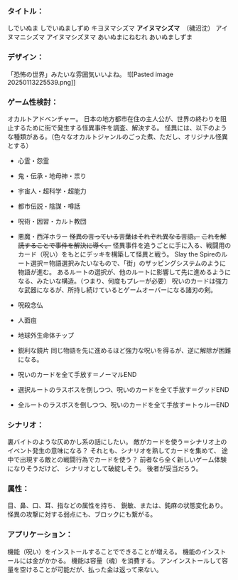 ### タイトル：
しでいぬま
しでいぬましずめ
キヨヌマシズマ
**アイヌマシズマ**　（穢沼沈）
アイヌマニシズマ
アイヌマシズヌマ
あいぬまにねむれ
あいぬましずま

### デザイン：
「恐怖の世界」みたいな雰囲気いいよね。
![[Pasted image 20250113225539.png]]

### ゲーム性検討：
オカルトアドベンチャー。
日本の地方都市在住の主人公が、世界の終わりを阻止するために街で発生する怪異事件を調査、解決する。
怪異には、以下のような種類がある。（色々なオカルトジャンルのごった煮、ただし、オリジナル怪異とする）
- 心霊・怨霊
- 鬼・伝承・地母神・祟り
- 宇宙人・超科学・超能力
- 都市伝説・陰謀・噂話
- 呪術・因習・カルト教団
- 悪魔・西洋ホラー
~~怪異の言っている言葉はそれぞれ異なる言語。~~
~~これを解読することで事件を解決に導く。~~
怪異事件を追うごとに手に入る、戦闘用のカード（呪い）をもとにデッキを構築して怪異と戦う。
Slay the Spireのルート選択＝物語選択みたいなもので、「街」のザッピングシステムのように物語が進む。
あるルートの選択が、他のルートに影響して先に進めるようになる、みたいな構造。（つまり、何度もプレーが必要）
呪いのカードは強力な武器になるが、所持し続けているとゲームオーバーになる諸刃の剣。
- 呪殺念仏
- 人面疽
- 地球外生命体チップ
- 鋭利な鏡片
同じ物語を先に進めるほど強力な呪いを得るが、逆に解除が困難になる。

- 呪いのカードを全て手放す＝ノーマルEND
- 選択ルートのラスボスを倒しつつ、呪いのカードを全て手放す＝グッドEND
- 全ルートのラスボスを倒しつつ、呪いのカードを全て手放す＝トゥルーEND

### シナリオ：
裏バイトのような仄めかし系の話にしたい。
敵がカードを使う＝シナリオ上のイベント発生の意味になる？
それとも、シナリオを熟してカードを集めて、
途中で出現する敵との戦闘行為でカードを使う？
前者なら全く新しいゲーム体験になりそうだけど、
シナリオとして破綻しそう。
後者が妥当だろう。

### 属性：
目、鼻、口、耳、指などの属性を持ち、
鋭敏、または、鈍麻の状態変化あり。
怪異の攻撃に対する弱点にも、ブロックにも繋がる。

### アプリケーション：
機能（呪い）をインストールすることでできることが増える。
機能のインストールには金がかかる。
機能は容量（魂）を消費する。
アンインストールして容量を空けることが可能だが、払った金は返って来ない。
